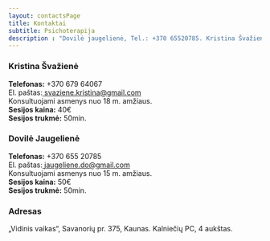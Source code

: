 ```yaml
---
layout: contactsPage
title: Kontaktai
subtitle: Psichoterapija
description : "Dovilė jaugelienė, Tel.: +370 65520785. Kristina Švažienė, Tel.: +370 679 64067"
---
```


### Kristina Švažienė
<strong>Telefonas:</strong> +370 679 64067<br>
El. paštas:<a href="mailto:svaziene.kristina@gmail.com"> svaziene.kristina@gmail.com</a><br>
Konsultuojami asmenys nuo 18 m. amžiaus.<br>
<strong>Sesijos kaina:</strong> 40€<br>
<strong>Sesijos trukmė:</strong> 50min.<br>

### Dovilė Jaugelienė
<strong>Telefonas:</strong> +370 655 20785<br>
El. paštas:<a href="mailto:jaugeliene.do@gmail.com"> jaugeliene.do@gmail.com</a><br>
Konsultuojami asmenys nuo 15 m. amžiaus.<br>
<strong>Sesijos kaina:</strong> 50€<br>
<strong>Sesijos trukmė:</strong> 50min.<br>

### Adresas
„Vidinis vaikas“, Savanorių pr. 375, Kaunas. Kalniečių PC, 4 aukštas.